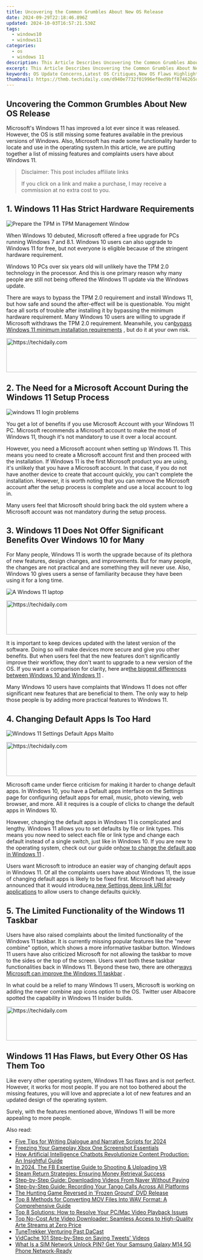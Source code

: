 ```yaml
---
title: Uncovering the Common Grumbles About New OS Release
date: 2024-09-29T22:18:46.896Z
updated: 2024-10-03T16:57:21.530Z
tags:
  - windows10
  - windows11
categories:
  - os
  - windows 11
description: This Article Describes Uncovering the Common Grumbles About New OS Release
excerpt: This Article Describes Uncovering the Common Grumbles About New OS Release
keywords: OS Update Concerns,Latest OS Critiques,New OS Flaws Highlighted,User Reactions to OS Updates,Common OS Issues Found,OS Release Gripes Discussed,Addressing New OS Challenges
thumbnail: https://thmb.techidaily.com/d940e7732f01996ef0ed9bff8746265de4ef97bd20619840505d03a7ae8944c3.jpg
---
```


## Uncovering the Common Grumbles About New OS Release

 Microsoft's Windows 11 has improved a lot ever since it was released. However, the OS is still missing some features available in the previous versions of Windows. Also, Microsoft has made some functionality harder to locate and use in the operating system.In this article, we are putting together a list of missing features and complaints users have about Windows 11.

>  Disclaimer: This post includes affiliate links
>
>  If you click on a link and make a purchase, I may receive a commission at no extra cost to you.
>

## 1\. Windows 11 Has Strict Hardware Requirements

![Prepare the TPM in TPM Management Window](https://static1.makeuseofimages.com/wordpress/wp-content/uploads/2022/11/Prepar-the-TPM.jpg)

 When Windows 10 debuted, Microsoft offered a free upgrade for PCs running Windows 7 and 8.1\. Windows 10 users can also upgrade to Windows 11 for free, but not everyone is eligible because of the stringent hardware requirement.

 Windows 10 PCs over six years old will unlikely have the TPM 2.0 technology in the processor. And this is one primary reason why many people are still not being offered the Windows 11 update via the Windows update.

 There are ways to bypass the TPM 2.0 requirement and install Windows 11, but how safe and sound the after-effect will be is questionable. You might face all sorts of trouble after installing it by bypassing the minimum hardware requirement. Many Windows 10 users are willing to upgrade if Microsoft withdraws the TPM 2.0 requirement. Meanwhile, you can[bypass Windows 11 minimum installation requirements](https://www.makeuseof.com/bypass-windows-11-minimum-installation-requirements/) , but do it at your own risk.

<!-- affiliate ads begin -->
<a href="https://unicoeye.pxf.io/c/5597632/2134496/18498" target="_top" id="2134496">
  <img src="//a.impactradius-go.com/display-ad/18498-2134496" border="0" alt="https://techidaily.com" width="728" height="90"/>
</a>
<img height="0" width="0" src="https://unicoeye.pxf.io/i/5597632/2134496/18498" style="position:absolute;visibility:hidden;" border="0" />
<!-- affiliate ads end -->

## 2\. The Need for a Microsoft Account During the Windows 11 Setup Process

![windows 11 login problems](https://thmb.techidaily.com/82946b1471bda0a94f0756d1b1276fee19eddaa4566634791522addb362bdc3b.jpg)

 You get a lot of benefits if you use Microsoft Account with your Windows 11 PC. Microsoft recommends a Microsoft account to make the most of Windows 11, though it's not mandatory to use it over a local account.

 However, you need a Microsoft account when setting up Windows 11\. This means you need to create a Microsoft account first and then proceed with the installation. If Windows 11 is the first Microsoft product you are using, it's unlikely that you have a Microsoft account. In that case, if you do not have another device to create that account quickly, you can't complete the installation. However, it is worth noting that you can remove the Microsoft account after the setup process is complete and use a local account to log in.

 Many users feel that Microsoft should bring back the old system where a Microsoft account was not mandatory during the setup process.

## 3\. Windows 11 Does Not Offer Significant Benefits Over Windows 10 for Many

 For Many people, Windows 11 is worth the upgrade because of its plethora of new features, design changes, and improvements. But for many people, the changes are not practical and are something they will never use. Also, Windows 10 gives users a sense of familiarity because they have been using it for a long time.

![A Windows 11 laptop](https://static1.makeuseofimages.com/wordpress/wp-content/uploads/2023/03/the-windows-11-desktop.jpg)

<!-- affiliate ads begin -->
<a href="https://ursime.pxf.io/c/5597632/2136536/16384" target="_top" id="2136536">
  <img src="//a.impactradius-go.com/display-ad/16384-2136536" border="0" alt="https://techidaily.com" width="728" height="90"/>
</a>
<img height="0" width="0" src="https://ursime.pxf.io/i/5597632/2136536/16384" style="position:absolute;visibility:hidden;" border="0" />
<!-- affiliate ads end -->

 It is important to keep devices updated with the latest version of the software. Doing so will make devices more secure and give you other benefits. But when users feel that the new features don't significantly improve their workflow, they don't want to upgrade to a new version of the OS. If you want a comparison for clarity, here are[the biggest differences between Windows 10 and Windows 11](https://www.makeuseof.com/windows-10-11-major-changes/) .

 Many Windows 10 users have complaints that Windows 11 does not offer significant new features that are beneficial to them. The only way to help those people is by adding more practical features to Windows 11.

## 4\. Changing Default Apps Is Too Hard

![Windows 11 Settings Default Apps Mailto](https://static1.makeuseofimages.com/wordpress/wp-content/uploads/2022/01/Windows-11-Settings-Default-Apps-Mailto.jpg)

<!-- affiliate ads begin -->
<a href="https://appsumo.8odi.net/c/5597632/2082532/7443" target="_top" id="2082532">
  <img src="//a.impactradius-go.com/display-ad/7443-2082532" border="0" alt="https://techidaily.com" width="728" height="90"/>
</a>
<img height="0" width="0" src="https://appsumo.8odi.net/i/5597632/2082532/7443" style="position:absolute;visibility:hidden;" border="0" />
<!-- affiliate ads end -->

 Microsoft came under fierce criticism for making it harder to change default apps. In Windows 10, you have a Default apps interface on the Settings page for configuring default apps for email, music, photo viewing, web browser, and more. All it requires is a couple of clicks to change the default apps in Windows 10.

 However, changing the default apps in Windows 11 is complicated and lengthy. Windows 11 allows you to set defaults by file or link types. This means you now need to select each file or link type and change each default instead of a single switch, just like in Windows 10\. If you are new to the operating system, check out our guide on[how to change the default app in Windows 11](https://www.makeuseof.com/change-windows-11-default-apps/) .

 Users want Microsoft to introduce an easier way of changing default apps in Windows 11\. Of all the complaints users have about Windows 11, the issue of changing default apps is likely to be fixed first. Microsoft had already announced that it would introduce[a new Settings deep link URI for applications](https://blogs.windows.com/windowsexperience/2023/03/17/a-principled-approach-to-app-pinning-and-app-defaults-in-windows/) to allow users to change defaults quickly.

## 5\. The Limited Functionality of the Windows 11 Taskbar

 Users have also raised complaints about the limited functionality of the Windows 11 taskbar. It is currently missing popular features like the "never combine" option, which shows a more informative taskbar button. Windows 11 users have also criticized Microsoft for not allowing the taskbar to move to the sides or the top of the screen. Users want both these taskbar functionalities back in Windows 11\. Beyond these two, there are other[ways Microsoft can improve the Windows 11 taskbar](https://www.makeuseof.com/microsoft-improve-windows-11-taskbar/) .

 In what could be a relief to many Windows 11 users, Microsoft is working on adding the never combine app icons option to the OS. Twitter user Albacore spotted the capability in Windows 11 Insider builds.

<!-- affiliate ads begin -->
<a href="https://bluettiit.sjv.io/c/5597632/2148129/17093" target="_top" id="2148129">
  <img src="//a.impactradius-go.com/display-ad/17093-2148129" border="0" alt="https://techidaily.com" width="728" height="90"/>
</a>
<img height="0" width="0" src="https://bluettiit.sjv.io/i/5597632/2148129/17093" style="position:absolute;visibility:hidden;" border="0" />
<!-- affiliate ads end -->

## Windows 11 Has Flaws, but Every Other OS Has Them Too

 Like every other operating system, Windows 11 has flaws and is not perfect. However, it works for most people. If you are not too bothered about the missing features, you will love and appreciate a lot of new features and an updated design of the operating system.

 Surely, with the features mentioned above, Windows 11 will be more appealing to more people.

<ins class="adsbygoogle"
     style="display:block"
     data-ad-format="autorelaxed"
     data-ad-client="ca-pub-7571918770474297"
     data-ad-slot="1223367746"></ins>

<ins class="adsbygoogle"
     style="display:block"
     data-ad-client="ca-pub-7571918770474297"
     data-ad-slot="8358498916"
     data-ad-format="auto"
     data-full-width-responsive="true"></ins>

<span class="atpl-alsoreadstyle">Also read:</span>
<div><ul>
<li><a href="https://some-techniques.techidaily.com/five-tips-for-writing-dialogue-and-narrative-scripts-for-2024/"><u>Five Tips for Writing Dialogue and Narrative Scripts for 2024</u></a></li>
<li><a href="https://video-screen-grab.techidaily.com/freezing-your-gameplay-xbox-one-screenshot-essentials/"><u>Freezing Your Gameplay Xbox One Screenshot Essentials</u></a></li>
<li><a href="https://tech-revival.techidaily.com/how-artificial-intelligence-chatbots-revolutionize-content-production-an-insightful-guide/"><u>How Artificial Intelligence Chatbots Revolutionize Content Production: An Insightful Guide</u></a></li>
<li><a href="https://facebook-video-recording.techidaily.com/in-2024-the-fb-expertise-guide-to-shooting-and-uploading-vr/"><u>In 2024, The FB Expertise Guide to Shooting & Uploading VR</u></a></li>
<li><a href="https://games-able.techidaily.com/steam-return-strategies-ensuring-money-retrieval-success/"><u>Steam Return Strategies: Ensuring Money Retrieval Success</u></a></li>
<li><a href="https://win11.techidaily.com/step-by-step-guide-downloading-videos-from-naver-without-paying/"><u>Step-by-Step Guide: Downloading Videos From Naver Without Paying</u></a></li>
<li><a href="https://win11.techidaily.com/step-by-step-guide-recording-your-tango-calls-across-all-platforms/"><u>Step-by-Step Guide: Recording Your Tango Calls Across All Platforms</u></a></li>
<li><a href="https://win11.techidaily.com/the-hunting-game-reversed-in-frozen-ground-dvd-release/"><u>The Hunting Game Reversed in 'Frozen Ground' DVD Release</u></a></li>
<li><a href="https://win11.techidaily.com/top-8-methods-for-converting-mov-files-into-wav-format-a-comprehensive-guide/"><u>Top 8 Methods for Converting MOV Files Into WAV Format: A Comprehensive Guide</u></a></li>
<li><a href="https://win11.techidaily.com/top-8-solutions-how-to-resolve-your-pcmac-video-playback-issues/"><u>Top 8 Solutions: How to Resolve Your PC/Mac Video Playback Issues</u></a></li>
<li><a href="https://win11.techidaily.com/top-no-cost-arte-video-downloader-seamless-access-to-high-quality-arte-streams-at-zero-price/"><u>Top No-Cost Arte Video Downloader: Seamless Access to High-Quality Arte Streams at Zero Price</u></a></li>
<li><a href="https://extra-tips.techidaily.com/tunetrekker-venturing-past-dacast/"><u>TuneTrekker Venturing Past DaCast</u></a></li>
<li><a href="https://twitter-videos.techidaily.com/vidcache-101-step-by-step-on-saving-tweets-videos/"><u>VidCache 101 Step-by-Step on Saving Tweets' Videos</u></a></li>
<li><a href="https://sim-unlock.techidaily.com/what-is-a-sim-network-unlock-pin-get-your-samsung-galaxy-m14-5g-phone-network-ready-by-drfone-android/"><u>What Is a SIM Network Unlock PIN? Get Your Samsung Galaxy M14 5G Phone Network-Ready</u></a></li>
</ul></div>

